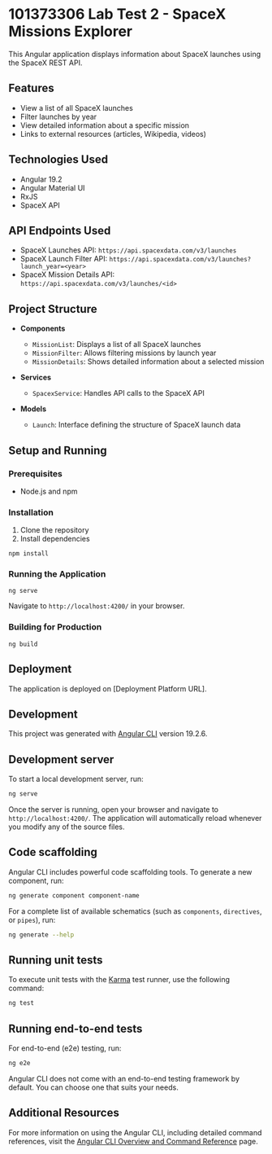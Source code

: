 # 101373306 Lab Test 2 - SpaceX Missions Explorer

This Angular application displays information about SpaceX launches using the SpaceX REST API.

## Features

- View a list of all SpaceX launches
- Filter launches by year
- View detailed information about a specific mission
- Links to external resources (articles, Wikipedia, videos)

## Technologies Used

- Angular 19.2
- Angular Material UI
- RxJS
- SpaceX API

## API Endpoints Used

- SpaceX Launches API: `https://api.spacexdata.com/v3/launches`
- SpaceX Launch Filter API: `https://api.spacexdata.com/v3/launches?launch_year=<year>`
- SpaceX Mission Details API: `https://api.spacexdata.com/v3/launches/<id>`

## Project Structure

- **Components**
  - `MissionList`: Displays a list of all SpaceX launches
  - `MissionFilter`: Allows filtering missions by launch year
  - `MissionDetails`: Shows detailed information about a selected mission
  
- **Services**
  - `SpacexService`: Handles API calls to the SpaceX API
  
- **Models**
  - `Launch`: Interface defining the structure of SpaceX launch data

## Setup and Running

### Prerequisites

- Node.js and npm

### Installation

1. Clone the repository
2. Install dependencies
```
npm install
```

### Running the Application

```
ng serve
```
Navigate to `http://localhost:4200/` in your browser.

### Building for Production

```
ng build
```

## Deployment

The application is deployed on [Deployment Platform URL].

## Development

This project was generated with [Angular CLI](https://github.com/angular/angular-cli) version 19.2.6.

## Development server

To start a local development server, run:

```bash
ng serve
```

Once the server is running, open your browser and navigate to `http://localhost:4200/`. The application will automatically reload whenever you modify any of the source files.

## Code scaffolding

Angular CLI includes powerful code scaffolding tools. To generate a new component, run:

```bash
ng generate component component-name
```

For a complete list of available schematics (such as `components`, `directives`, or `pipes`), run:

```bash
ng generate --help
```

## Running unit tests

To execute unit tests with the [Karma](https://karma-runner.github.io) test runner, use the following command:

```bash
ng test
```

## Running end-to-end tests

For end-to-end (e2e) testing, run:

```bash
ng e2e
```

Angular CLI does not come with an end-to-end testing framework by default. You can choose one that suits your needs.

## Additional Resources

For more information on using the Angular CLI, including detailed command references, visit the [Angular CLI Overview and Command Reference](https://angular.dev/tools/cli) page.
